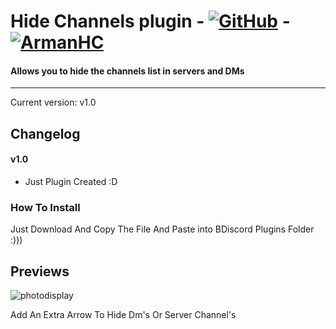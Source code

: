 # Hide Channels plugin - [![GitHub][github-logo]][github-url] - [![ArmanHC][tlg-logo]][teleg-url]
#### Allows you to hide the channels list in servers and DMs
<hr>

Current version: v1.0

## Changelog

#### v1.0
* Just Plugin Created :D


[github-logo]: https://img.shields.io/static/v1?label=GitHub&message=Arman2122&style=flat&logo=github&color=black
[github-url]: https://github.com/Arman2122
[tlg-logo]: https://img.shields.io/badge/Telegram-ArmanHC-blue
[teleg-url]: https://t.me/Arman_HC

### How To Install

Just Download And Copy The File And Paste into BDiscord Plugins Folder :)))

## Previews


![photodisplay](https://cdn.discordapp.com/attachments/766241020630925322/766241689680609290/unknown.png)


Add An Extra Arrow To Hide Dm's Or Server Channel's
